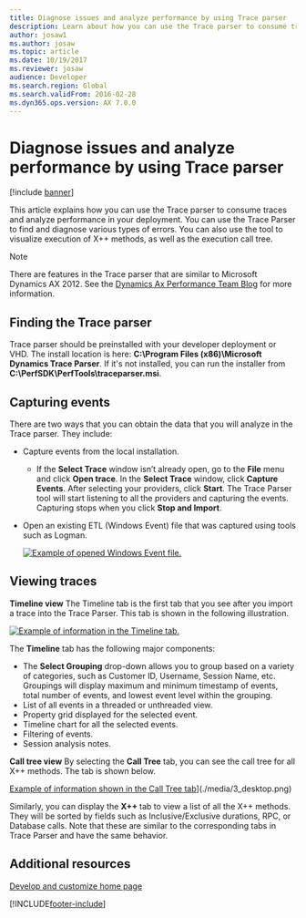 ```yaml
---
title: Diagnose issues and analyze performance by using Trace parser
description: Learn about how you can use the Trace parser to consume traces and analyze performance in your deployment, including overviews on capturing events.
author: josaw1
ms.author: josaw
ms.topic: article
ms.date: 10/19/2017
ms.reviewer: josaw
audience: Developer
ms.search.region: Global
ms.search.validFrom: 2016-02-28
ms.dyn365.ops.version: AX 7.0.0
---
```


# Diagnose issues and analyze performance by using Trace parser

[!include [banner](../includes/banner.md)]

This article explains how you can use the Trace parser to consume traces and analyze performance in your deployment. You can use the Trace Parser to find and diagnose various types of errors. You can also use the tool to visualize execution of X++ methods, as well as the execution call tree.

> [!NOTE]
> There are features in the Trace parser that are similar to Microsoft Dynamics AX 2012. See the [Dynamics Ax Performance Team Blog](/archive/blogs/axperf/) for more information.

## Finding the Trace parser
Trace parser should be preinstalled with your developer deployment or VHD. The install location is here: **C:\\Program Files (x86)\\Microsoft Dynamics Trace Parser**. If it's not installed, you can run the installer from **C:\\PerfSDK\\PerfTools\\traceparser.msi**.

## Capturing events
There are two ways that you can obtain the data that you will analyze in the Trace parser. They include:

-   Capture events from the local installation.
    -   If the **Select Trace** window isn’t already open, go to the **File** menu and click **Open trace**. In the **Select Trace** window, click **Capture Events**. After selecting your providers, click **Start**. The Trace Parser tool will start listening to all the providers and capturing the events. Capturing stops when you click **Stop and Import**.
-   Open an existing ETL (Windows Event) file that was captured using tools such as Logman. 

    [![Example of opened Windows Event file.](./media/1_desktop.png)](./media/1_desktop.png)

## Viewing traces
**Timeline view** The Timeline tab is the first tab that you see after you import a trace into the Trace Parser. This tab is shown in the following illustration. 

[![Example of information in the Timeline tab.](./media/2_desktop.png)](./media/2_desktop.png) 

The **Timeline** tab has the following major components:

-   The **Select Grouping** drop-down allows you to group based on a variety of categories, such as Customer ID, Username, Session Name, etc. Groupings will display maximum and minimum timestamp of events, total number of events, and lowest event level within the grouping.
-   List of all events in a threaded or unthreaded view.
-   Property grid displayed for the selected event.
-   Timeline chart for all the selected events.
-   Filtering of events.
-   Session analysis notes.

**Call tree view** By selecting the **Call Tree** tab, you can see the call tree for all X++ methods. The tab is shown below. 

[Example of information shown in the Call Tree tab](./media/3_desktop.png)](./media/3_desktop.png) 

Similarly, you can display the **X++** tab to view a list of all the X++ methods. They will be sorted by fields such as Inclusive/Exclusive durations, RPC, or Database calls. Note that these are similar to the corresponding tabs in Trace Parser and have the same behavior.

## Additional resources

[Develop and customize home page](../dev-tools/developer-home-page.md)





[!INCLUDE[footer-include](../../../includes/footer-banner.md)]
